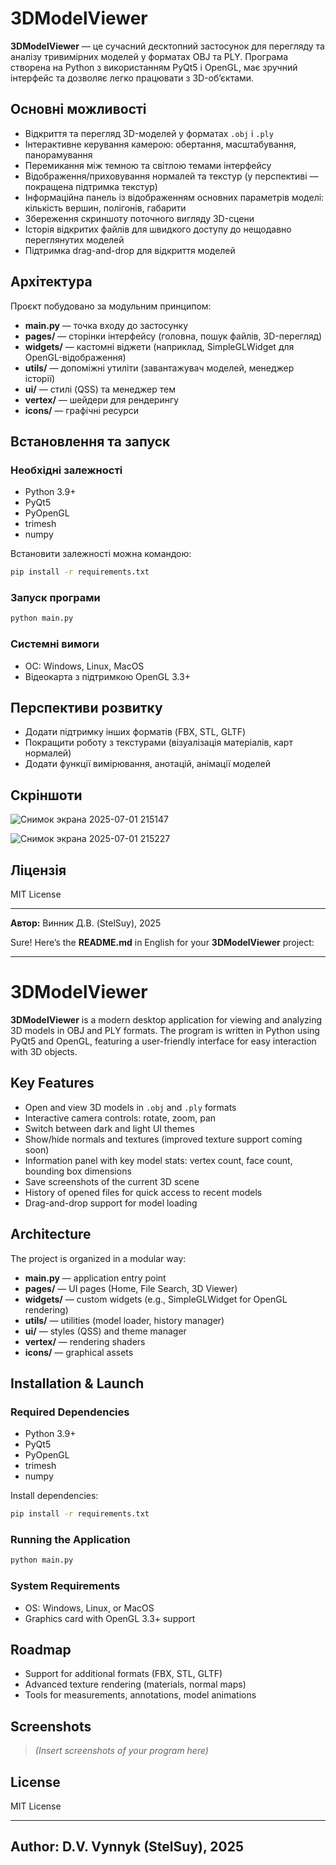 
# 3DModelViewer

**3DModelViewer** — це сучасний десктопний застосунок для перегляду та аналізу тривимірних моделей у форматах OBJ та PLY. Програма створена на Python з використанням PyQt5 і OpenGL, має зручний інтерфейс та дозволяє легко працювати з 3D-об’єктами.

## Основні можливості

* Відкриття та перегляд 3D-моделей у форматах `.obj` і `.ply`
* Інтерактивне керування камерою: обертання, масштабування, панорамування
* Перемикання між темною та світлою темами інтерфейсу
* Відображення/приховування нормалей та текстур (у перспективі — покращена підтримка текстур)
* Інформаційна панель із відображенням основних параметрів моделі: кількість вершин, полігонів, габарити
* Збереження скриншоту поточного вигляду 3D-сцени
* Історія відкритих файлів для швидкого доступу до нещодавно переглянутих моделей
* Підтримка drag-and-drop для відкриття моделей

## Архітектура

Проєкт побудовано за модульним принципом:

* **main.py** — точка входу до застосунку
* **pages/** — сторінки інтерфейсу (головна, пошук файлів, 3D-перегляд)
* **widgets/** — кастомні віджети (наприклад, SimpleGLWidget для OpenGL-відображення)
* **utils/** — допоміжні утиліти (завантажувач моделей, менеджер історії)
* **ui/** — стилі (QSS) та менеджер тем
* **vertex/** — шейдери для рендерингу
* **icons/** — графічні ресурси

## Встановлення та запуск

### Необхідні залежності

* Python 3.9+
* PyQt5
* PyOpenGL
* trimesh
* numpy

Встановити залежності можна командою:

```bash
pip install -r requirements.txt
```

### Запуск програми

```bash
python main.py
```

### Системні вимоги

* ОС: Windows, Linux, MacOS
* Відеокарта з підтримкою OpenGL 3.3+

## Перспективи розвитку

* Додати підтримку інших форматів (FBX, STL, GLTF)
* Покращити роботу з текстурами (візуалізація матеріалів, карт нормалей)
* Додати функції вимірювання, анотацій, анімації моделей

## Скріншоти
![Снимок экрана 2025-07-01 215147](https://github.com/user-attachments/assets/31af22dc-5d03-454e-b6da-370a044290cd)

![Снимок экрана 2025-07-01 215227](https://github.com/user-attachments/assets/91019a5d-4a17-4d71-9e43-4917b869e198)


## Ліцензія

MIT License

---

**Автор:** Винник Д.В. (StelSuy), 2025


Sure! Here’s the **README.md** in English for your **3DModelViewer** project:

---

# 3DModelViewer

**3DModelViewer** is a modern desktop application for viewing and analyzing 3D models in OBJ and PLY formats. The program is written in Python using PyQt5 and OpenGL, featuring a user-friendly interface for easy interaction with 3D objects.

## Key Features

* Open and view 3D models in `.obj` and `.ply` formats
* Interactive camera controls: rotate, zoom, pan
* Switch between dark and light UI themes
* Show/hide normals and textures (improved texture support coming soon)
* Information panel with key model stats: vertex count, face count, bounding box dimensions
* Save screenshots of the current 3D scene
* History of opened files for quick access to recent models
* Drag-and-drop support for model loading

## Architecture

The project is organized in a modular way:

* **main.py** — application entry point
* **pages/** — UI pages (Home, File Search, 3D Viewer)
* **widgets/** — custom widgets (e.g., SimpleGLWidget for OpenGL rendering)
* **utils/** — utilities (model loader, history manager)
* **ui/** — styles (QSS) and theme manager
* **vertex/** — rendering shaders
* **icons/** — graphical assets

## Installation & Launch

### Required Dependencies

* Python 3.9+
* PyQt5
* PyOpenGL
* trimesh
* numpy

Install dependencies:

```bash
pip install -r requirements.txt
```

### Running the Application

```bash
python main.py
```

### System Requirements

* OS: Windows, Linux, or MacOS
* Graphics card with OpenGL 3.3+ support

## Roadmap

* Support for additional formats (FBX, STL, GLTF)
* Advanced texture rendering (materials, normal maps)
* Tools for measurements, annotations, model animations

## Screenshots

> *(Insert screenshots of your program here)*

## License

MIT License

---
**Author:** D.V. Vynnyk (StelSuy), 2025
---

